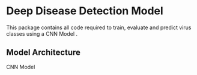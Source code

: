 # Deep Disease Detection Model

This package contains all code required to train, evaluate and predict virus classes using a CNN Model .

## Model Architecture

CNN Model
